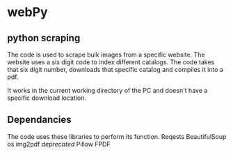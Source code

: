 # webPy

## python scraping
The code is used to scrape bulk images from a specific website. The website uses a six digit code to index different catalogs.
The code takes that six digit number, downloads that specific catalog and compiles it into a pdf.

It works in the current working directory of the PC and doesn't have a specific download location.

## Dependancies
The code uses these libraries to perform its function.
Reqests
BeautifulSoup
os
img2pdf *deprecated*
Pillow
FPDF

